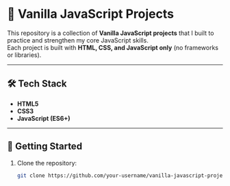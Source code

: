 # 🚀 Vanilla JavaScript Projects

This repository is a collection of **Vanilla JavaScript projects** that I built to practice and strengthen my core JavaScript skills.  
Each project is built with **HTML, CSS, and JavaScript only** (no frameworks or libraries).

---

## 🛠️ Tech Stack

- **HTML5**
- **CSS3**
- **JavaScript (ES6+)**

---

## 🚀 Getting Started

1. Clone the repository:
   ```bash
   git clone https://github.com/your-username/vanilla-javascript-projects.git
